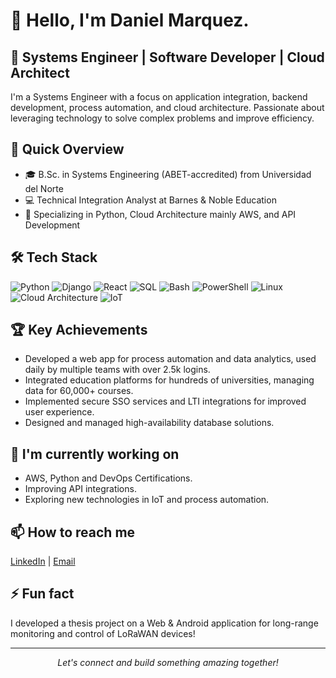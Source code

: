 # 👋 Hello, I'm Daniel Marquez.

## 💼 Systems Engineer | Software Developer | Cloud Architect

I'm a Systems Engineer with a focus on application integration, backend development, process automation, and cloud architecture. Passionate about leveraging technology to solve complex problems and improve efficiency.

## 🚀 Quick Overview

- 🎓 B.Sc. in Systems Engineering (ABET-accredited) from Universidad del Norte
- 💻 Technical Integration Analyst at Barnes & Noble Education
- 🔧 Specializing in Python, Cloud Architecture mainly AWS, and API Development

## 🛠 Tech Stack

![Python](https://img.shields.io/badge/-Python-3776AB?style=flat-square&logo=Python&logoColor=white)
![Django](https://img.shields.io/badge/-Django-092E20?style=flat-square&logo=Django&logoColor=white)
![React](https://img.shields.io/badge/-React-61DAFB?style=flat-square&logo=react&logoColor=black)
![SQL](https://img.shields.io/badge/-SQL-4479A1?style=flat-square&logo=MySQL&logoColor=white)
![Bash](https://img.shields.io/badge/-Bash-4EAA25?style=flat-square&logo=GNU%20Bash&logoColor=white)
![PowerShell](https://img.shields.io/badge/-PowerShell-5391FE?style=flat-square&logo=PowerShell&logoColor=white)
![Linux](https://img.shields.io/badge/-Linux-FCC624?style=flat-square&logo=Linux&logoColor=black)
![Cloud Architecture](https://img.shields.io/badge/-Cloud%20Architecture-0089D6?style=flat-square&logo=Microsoft%20Azure&logoColor=white)
![IoT](https://img.shields.io/badge/-IoT-0A9EDC?style=flat-square&logo=iot&logoColor=white)

## 🏆 Key Achievements

- Developed a web app for process automation and data analytics, used daily by multiple teams with over 2.5k logins.
- Integrated education platforms for hundreds of universities, managing data for 60,000+ courses.
- Implemented secure SSO services and LTI integrations for improved user experience.
- Designed and managed high-availability database solutions.

## 🌱 I'm currently working on

- AWS, Python and DevOps Certifications.
- Improving API integrations.
- Exploring new technologies in IoT and process automation.

## 📫 How to reach me

[LinkedIn](https://www.linkedin.com/in/dgmarquez/) | [Email](mailto:dgmarquez@uninorte.edu.co)

## ⚡ Fun fact

I developed a thesis project on a Web & Android application for long-range monitoring and control of LoRaWAN devices!

---

<p align="center">
  <i>Let's connect and build something amazing together!</i>
</p>
